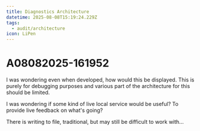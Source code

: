 ```yaml
---
title: Diagnostics Architecture
datetime: 2025-08-08T15:19:24.229Z
tags:
  - audit/architecture
icon: LiPen
---
```

# A08082025-161952
I was wondering even when developed, how would this be displayed. This is purely for debugging purposes and various part of the architecture for this should be limited.

I was wondering if some kind of live local service would be useful? To provide live feedback on what's going?

There is writing to file, traditional, but may still be difficult to work with...